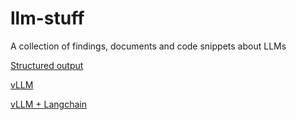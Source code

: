 # llm-stuff
A collection of findings, documents and code snippets about LLMs

[Structured output](/structured/README.md)

[vLLM](/vllm/README.md)

[vLLM + Langchain](/vllm_langchain/README.md)